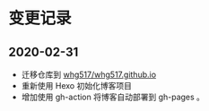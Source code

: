 # 变更记录

## 2020-02-31

- 迁移仓库到 [whg517/whg517.github.io](https://github.com/whg517/whg517.github.io)
- 重新使用 Hexo 初始化博客项目
- 增加使用 gh-action 将博客自动部署到 gh-pages 。
